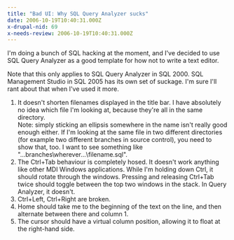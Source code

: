 ```yaml
---
title: "Bad UI: Why SQL Query Analyzer sucks"
date: 2006-10-19T10:40:31.000Z
x-drupal-nid: 69
x-needs-review: 2006-10-19T10:40:31.000Z
---
```

I'm doing a bunch of SQL hacking at the moment, and I've decided to use SQL Query Analyzer as a good template for how not to write a text editor.

Note that this only applies to SQL Query Analyzer in SQL 2000\. SQL Management Studio in SQL 2005 has its own set of suckage. I'm sure I'll rant about that when I've used it more.

1.  It doesn't shorten filenames displayed in the title bar. I have absolutely no idea which file I'm looking at, because they're all in the same directory.  
     Note: simply sticking an ellipsis somewhere in the name isn't really good enough either. If I'm looking at the same file in two different directories (for example two different branches in source control), you need to show that, too. I want to see something like "...branches\wherever\...\filename.sql".
2.  The Ctrl+Tab behaviour is completely hosed. It doesn't work anything like other MDI Windows applications. While I'm holding down Ctrl, it should rotate through the windows. Pressing and releasing Ctrl+Tab twice should toggle between the top two windows in the stack. In Query Analyzer, it doesn't.
3.  Ctrl+Left, Ctrl+Right are broken.
4.  Home should take me to the beginning of the text on the line, and then alternate between there and column 1.
5.  The cursor should have a virtual column position, allowing it to float at the right-hand side.

</rant>